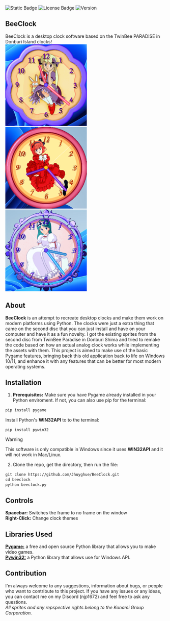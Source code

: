 ![Static Badge](https://img.shields.io/badge/Python%203-blue)
![License Badge](https://img.shields.io/badge/license-GPL%203.0-yellow)
![Version](https://img.shields.io/badge/Latest%20Version%20-%20v.1%20-%20%2318cf00)


## BeeClock
BeeClock is a desktop clock software based on the TwinBee PARADISE in Donburi Island clocks!<br>
<img src="https://github.com/Jhuyghue/BeeClock/blob/main/images/Screenshot%202025-07-12%20232144.png" width=256 height=256>
<img src="https://github.com/Jhuyghue/BeeClock/blob/main/images/Screenshot%202025-07-12%20202312.png" width=256 height=256>
<img src="https://github.com/Jhuyghue/BeeClock/blob/main/images/Screenshot%202025-07-13%20032357.png" width=256 height=256>

## About
**BeeClock** is an attempt to recreate desktop clocks and make them work on modern platforms using Python. The clocks were just a extra thing that came on the second disc that you can just install and have on your computer and have it as a fun novelty. I got the existing sprites from the second disc from TwinBee Paradise in Donburi Shima and tried to remake the code based on how an actual analog clock works while implementing the assets with them. This project is aimed to make use of the basic Pygame features, bringing back this old application back to life on Windows 10/11, and enhance it with any features that can be better for most modern operating systems. 

## Installation 
1. **Prerequisites:** Make sure you have Pygame already installed in your Python enviroment. If not, you can also use pip for the terminal:
 ```bash
 pip install pygame
 ```
Install Python's **WIN32API** to to the terminal:
```
pip install pywin32
```
> [!WARNING]
> This software is only compatible in Windows since it uses **WIN32API** and it will not work in Mac/Linux.

2. Clone the repo, get the directory, then run the file:
```
git clone https://github.com/Jhuyghue/BeeClock.git
cd beeclock
python beeclock.py
```

## Controls 
**Spacebar:** Switches the frame to no frame on the window <br>
**Right-Click:** Change clock themes

## Libraries Used
[**Pygame:**](https://github.com/pygame/pygame.git) a free and open source Python library that allows you to make video games. <br>
[**Pywin32:**](https://github.com/mhammond/pywin32.git) a Python library that allows use for Windows API. 

## Contribution
I'm always welcome to any suggestions, information about bugs, or people who want to contribute to this project. If you have any issues or any ideas, you can contact me on my Discord (njp1672) and feel free to ask any questions. <br> *All sprites and any repspective rights belong to the Konami Group Corporation.*
